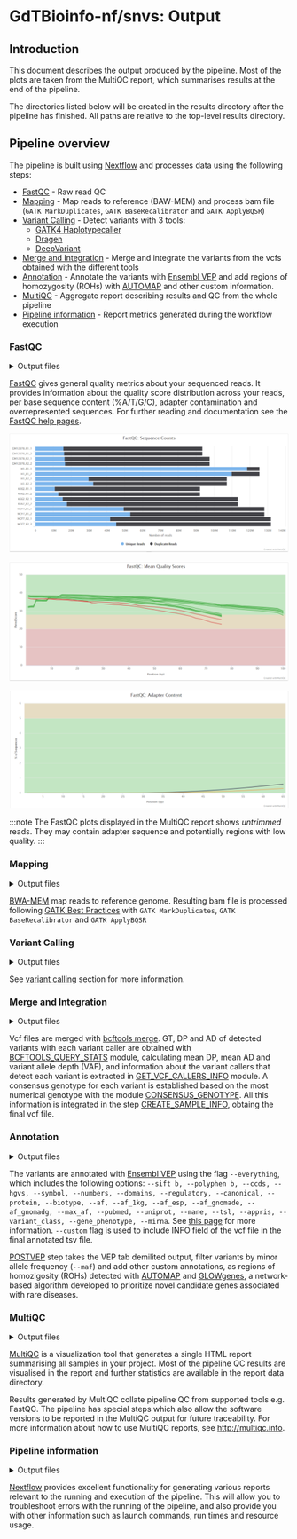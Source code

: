 # GdTBioinfo-nf/snvs: Output

## Introduction

This document describes the output produced by the pipeline. Most of the plots are taken from the MultiQC report, which summarises results at the end of the pipeline.

The directories listed below will be created in the results directory after the pipeline has finished. All paths are relative to the top-level results directory.

## Pipeline overview

The pipeline is built using [Nextflow](https://www.nextflow.io/) and processes data using the following steps:

- [FastQC](#fastqc) - Raw read QC
- [Mapping](#Mapping) - Map reads to reference (BAW-MEM) and process bam file (`GATK MarkDuplicates`, `GATK BaseRecalibrator` and `GATK ApplyBQSR`)
- [Variant Calling](#Variant-Calling) - Detect variants with 3 tools:
  - [GATK4 Haplotypecaller](#GATK4-Haplotypecaller)
  - [Dragen](#Dragen)
  - [DeepVariant](#DeepVariant)
- [Merge and Integration](#Merge-and-Integration) - Merge and integrate the variants from the vcfs obtained with the different tools
- [Annotation](#Annotation) - Annotate the variants with [Ensembl VEP](https://www.ensembl.org/info/docs/tools/vep/index.html) and add regions of homozygosity (ROHs) with [AUTOMAP](https://github.com/mquinodo/AutoMap) and other custom information. 
- [MultiQC](#multiqc) - Aggregate report describing results and QC from the whole pipeline
- [Pipeline information](#pipeline-information) - Report metrics generated during the workflow execution

### FastQC

<details markdown="1">
<summary>Output files</summary>

- `fastqc/`
  - `*_fastqc.html`: FastQC report containing quality metrics.
  - `*_fastqc.zip`: Zip archive containing the FastQC report, tab-delimited data file and plot images.

</details>

[FastQC](http://www.bioinformatics.babraham.ac.uk/projects/fastqc/) gives general quality metrics about your sequenced reads. It provides information about the quality score distribution across your reads, per base sequence content (%A/T/G/C), adapter contamination and overrepresented sequences. For further reading and documentation see the [FastQC help pages](http://www.bioinformatics.babraham.ac.uk/projects/fastqc/Help/).

![MultiQC - FastQC sequence counts plot](images/mqc_fastqc_counts.png)

![MultiQC - FastQC mean quality scores plot](images/mqc_fastqc_quality.png)

![MultiQC - FastQC adapter content plot](images/mqc_fastqc_adapter.png)

:::note
The FastQC plots displayed in the MultiQC report shows _untrimmed_ reads. They may contain adapter sequence and potentially regions with low quality.
:::

### Mapping

<details markdown="1">
<summary>Output files</summary>

- `alignment/`
  - `*.bam`: bam file.
  - `*.bam.bai`: bam index file.

</details>

[BWA-MEM](https://github.com/lh3/bwa) map reads to reference genome. Resulting bam file is processed following [GATK Best Practices](https://gatk.broadinstitute.org/hc/en-us/articles/360035535912-Data-pre-processing-for-variant-discovery) with `GATK MarkDuplicates`, `GATK BaseRecalibrator` and `GATK ApplyBQSR`

### Variant Calling

<details markdown="1">
<summary>Output files</summary>

- `individual_callers_snvs/`
  - `*.gatk.PASS.vcf.gz`: vcf file obtained with gatk4 haplotypecaller.
  - `*.gatk.PASS.vcf.gz.tbi`: vcf index file obtained with gatk4 haplotypecaller.
  - `*.dragen.PASS.vcf.gz`: vcf file obtained with dragen.
  - `*.dragen.PASS.vcf.gz.tbi`: vcf index file obtained with dragen.
  - `*.deepvariant.PASS.vcf.gz`: vcf file obtained with deepvariant.
  - `*.deepvariant.PASS.vcf.gz.tbi`: vcf index file obtained with deepvariant.

</details>

See [variant calling](docs/variant_calling.md) section for more information. 

### Merge and Integration

<details markdown="1">
<summary>Output files</summary>

- `snvs/`
  - `*.final.vcf.gz`: final vcf file after merging and integrating all individual vcf files. 
  - `*.final.vcf.gz.tbi`: vcf index file. 

</details>

Vcf files are merged with [bcftools merge](https://samtools.github.io/bcftools/bcftools.html#merge). GT, DP and AD of detected variants with each variant caller are obtained with [BCFTOOLS_QUERY_STATS](modules/local/bcftools_query_stats/main.nf) module, calculating mean DP, mean AD and variant allele depth (VAF), and information about the variant callers that detect each variant is extracted in [GET_VCF_CALLERS_INFO](modules/local/get_vcf_callers_info/main.nf) module. A consensus genotype for each variant is established based on the most numerical genotype with the module [CONSENSUS_GENOTYPE](modules/local/consensus_genotype/main.nf). All this information is integrated in the step [CREATE_SAMPLE_INFO](modules/local/create_sample_info/main.nf), obtaing the final vcf file. 

### Annotation

<details markdown="1">
<summary>Output files</summary>

- `snvs/`
  - `*.SNV.INDEL.annotated.tsv`: final tsv file with annotated variants. 

</details>

The variants are annotated with [Ensembl VEP](https://www.ensembl.org/info/docs/tools/vep/index.html) using the flag `--everything`, which includes the following options: `--sift b, --polyphen b, --ccds, --hgvs, --symbol, --numbers, --domains, --regulatory, --canonical, --protein, --biotype, --af, --af_1kg, --af_esp, --af_gnomade, --af_gnomadg, --max_af, --pubmed, --uniprot, --mane, --tsl, --appris, --variant_class, --gene_phenotype, --mirna`. See [this page](https://www.ensembl.org/info/docs/tools/vep/script/vep_options.html) for more information. `--custom` flag is used to include INFO field of the vcf file in the final annotated tsv file. 

[POSTVEP](modules/local/postvep/main.nf) step takes the VEP tab demilited output, filter variants by minor allele frequency (`--maf`) and add other custom annotations, as regions of homozigosity (ROHs) detected with [AUTOMAP](https://github.com/mquinodo/AutoMap) and [GLOWgenes](https://www.translationalbioinformaticslab.es/tblab-home-page/tools/glowgenes), a network-based algorithm developed to prioritize novel candidate genes associated with rare diseases.

### MultiQC

<details markdown="1">
<summary>Output files</summary>

- `multiqc/`
  - `multiqc_report.html`: a standalone HTML file that can be viewed in your web browser.
  - `multiqc_data/`: directory containing parsed statistics from the different tools used in the pipeline.
  - `multiqc_plots/`: directory containing static images from the report in various formats.

</details>

[MultiQC](http://multiqc.info) is a visualization tool that generates a single HTML report summarising all samples in your project. Most of the pipeline QC results are visualised in the report and further statistics are available in the report data directory.

Results generated by MultiQC collate pipeline QC from supported tools e.g. FastQC. The pipeline has special steps which also allow the software versions to be reported in the MultiQC output for future traceability. For more information about how to use MultiQC reports, see <http://multiqc.info>.

### Pipeline information

<details markdown="1">
<summary>Output files</summary>

- `pipeline_info/`
  - Reports generated by Nextflow: `execution_report.html`, `execution_timeline.html`, `execution_trace.txt` and `pipeline_dag.dot`/`pipeline_dag.svg`.
  - Reports generated by the pipeline: `pipeline_report.html`, `pipeline_report.txt` and `software_versions.yml`. The `pipeline_report*` files will only be present if the `--email` / `--email_on_fail` parameter's are used when running the pipeline.
  - Reformatted samplesheet files used as input to the pipeline: `samplesheet.valid.csv`.
  - Parameters used by the pipeline run: `params.json`.

</details>

[Nextflow](https://www.nextflow.io/docs/latest/tracing.html) provides excellent functionality for generating various reports relevant to the running and execution of the pipeline. This will allow you to troubleshoot errors with the running of the pipeline, and also provide you with other information such as launch commands, run times and resource usage.
